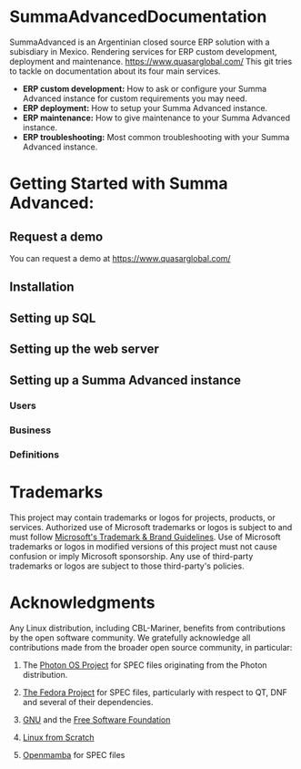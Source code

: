 # SummaAdvancedDocumentation
SummaAdvanced is an Argentinian closed source ERP solution with a subisdiary in Mexico. Rendering services for ERP custom development, deployment and maintenance. https://www.quasarglobal.com/
This git tries to tackle on documentation about its four main services.
- **ERP custom development:** How to ask or configure your Summa Advanced instance for custom requirements you may need. 
- **ERP deployment:** How to setup your Summa Advanced instance. 
- **ERP maintenance:** How to give maintenance to your Summa Advanced instance.
- **ERP troubleshooting:** Most common troubleshooting with your Summa Advanced instance.

# Getting Started with Summa Advanced: 

## Request a demo
You can request a demo at https://www.quasarglobal.com/
## Installation
## Setting up SQL
## Setting up the web server
## Setting up a Summa Advanced instance
### Users
### Business
### Definitions

# Trademarks

This project may contain trademarks or logos for projects, products, or services. Authorized use of Microsoft trademarks or logos is subject to and must follow [Microsoft's Trademark & Brand Guidelines](https://www.microsoft.com/en-us/legal/intellectualproperty/trademarks/usage/general). Use of Microsoft trademarks or logos in modified versions of this project must not cause confusion or imply Microsoft sponsorship. Any use of third-party trademarks or logos are subject to those third-party's policies.

# Acknowledgments 

Any Linux distribution, including CBL-Mariner, benefits from contributions by the open software community. We gratefully acknowledge all contributions made from the broader open source community, in particular:

1) The [Photon OS Project](https://vmware.github.io/photon/) for SPEC files originating from the Photon distribution.   

2) [The Fedora Project](https://start.fedoraproject.org/) for SPEC files, particularly with respect to QT, DNF and several of their dependencies. 

3) [GNU](https://www.gnu.org/) and the [Free Software Foundation](https://www.fsf.org/)

4) [Linux from Scratch](http://www.linuxfromscratch.org)

5) [Openmamba](https://openmamba.org/en/) for SPEC files